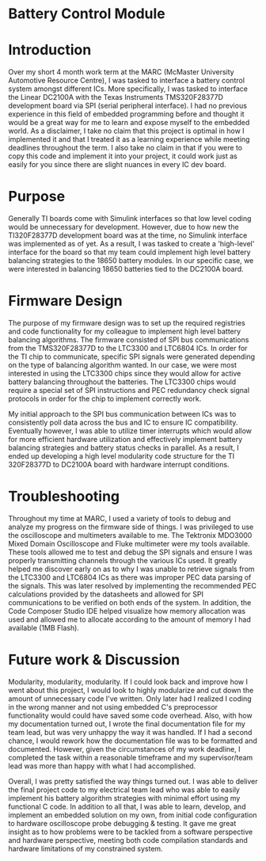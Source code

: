 # Battery Control Module 

# Introduction

Over my short 4 month work term at the MARC (McMaster University Automotive Resource Centre), I was tasked to interface a battery control system amongst different ICs.
More specifically, I was tasked to interface the Linear DC2100A  with the Texas Instruments TMS320F28377D development board via SPI (serial peripheral interface).
I had no previous experience in this field of embedded programming before and thought it would be a great way for me to learn and expose myself to the embedded world.
As a disclaimer, I take no claim that this project is optimal in how I implemented it and that I treated it as a learning experience while meeting deadlines throughout the term.
I also take no claim in that if you were to copy this code and implement it into your project, it could work just as easily for you since there are slight nuances in every IC dev board. 

# Purpose

Generally TI boards come with Simulink interfaces so that low level coding would be unnecessary for development. However, due to how new the TI320F28377D development board was at the time, 
no Simulink interface was implemented as of yet. As a result, I was tasked to create a 'high-level' interface for the board so that my team could implement high level battery balancing strategies to the 18650
battery modules. In our specific case, we were interested in balancing 18650 batteries tied to the DC2100A board.

# Firmware Design

The purpose of my firmware design was to set up the required registries and code functionality for my colleague to implement high level battery balancing algorithms.
The firmware consisted of SPI bus communications from the TMS320F28377D to the LTC3300 and LTC6804 ICs. In order for the TI chip to communicate, specific SPI signals 
were generated depending on the type of balancing algorithm wanted. In our case, we were most interested in using the LTC3300 chips since they would allow for active battery balancing throughout
the batteries. The LTC3300 chips would require a special set of SPI instructions and PEC redundancy check signal protocols in order for the chip to implement correctly work. 

My initial approach to the SPI bus communication between ICs was to consistently poll data across the bus and IC to ensure IC compatibility. Eventually however, 
I was able to utilize timer interrupts which would allow for more efficient hardware utilization and effectively implement battery balancing strategies and battery status checks in parallel.
As a result, I ended up developing a high level modularity code structure for the TI 320F28377D to DC2100A board with hardware interrupt conditions.

# Troubleshooting 

Throughout my time at MARC, I used a variety of tools to debug and analyze my progress on the firmware side of things. I was privileged to use the oscilloscope and multimeters available to me.
The Tektronix MDO3000 Mixed Domain Oscilloscope and Fluke multimeter were my tools available. These tools allowed me to test and debug the SPI signals and ensure I was properly transmitting channels through
the various ICs used. It greatly helped me discover early on as to why I was unable to retrieve signals from the LTC3300 and LTC6804 ICs as there was improper PEC data parsing of the signals.
This was later resolved by implementing the recommended PEC calculations provided by the datasheets and allowed for SPI communications to be verified on both ends of the system. In addition, the Code Composer Studio IDE helped visualize how memory allocation was used and allowed me to allocate according to the amount of memory I had available (1MB Flash). 

# Future work & Discussion

Modularity, modularity, modularity. If I could look back and improve how I went about this project, I would look to highly modularize and cut down the amount of unnecessary code I've written.
Only later had I realized I coding in the wrong manner and not using embedded C's preprocessor functionality would could have saved some code overhead.
Also, with how my documentation turned out, I wrote the final documentation file for my team lead, but was very unhappy
the way it was handled. If I had a second chance, I would rework how the documentation file was to be formatted and documented. However, given the circumstances of my work deadline, I completed the task within a reasonable timeframe and my supervisor/team lead was more than happy with what I had accomplished.

Overall, I was pretty satisfied the way things turned out. 
I was able to deliver the final project code to my electrical team lead who was able to easily implement his battery algorithm strategies with minimal effort using my functional C code.
In addition to all that, I was able to learn, develop, and implement an embedded solution on my own, from initial code configuration to hardware oscilloscope probe debugging & testing.
It gave me great insight as to how problems were to be tackled from a software perspective and hardware perspective, meeting both code compilation standards and hardware limitations of my constrained system.
